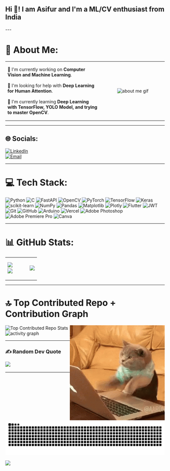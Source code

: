 <h2 align="left">Hi 👋! I am Asifur and I'm a ML/CV enthusiast from India</h2>
---

# 💫 About Me:

<table>
<tr>
<td width="60%">
  
🔭 I'm currently working on **Computer Vision and Machine Learning**.<br>  
🤝 I'm looking for help with **Deep Learning for Human Attention**.<br>  
🌱 I'm currently learning **Deep Learning with TensorFlow, YOLO Model, and trying to master OpenCV**.  

</td>
<td width="40%" align="center">

<img src="assets/yourgif.gif" width="350" alt="about me gif" />

</td>
</tr>
</table>

---

## 🌐 Socials:
[![LinkedIn](https://img.shields.io/badge/LinkedIn-%230077B5.svg?logo=linkedin&logoColor=white)](https://linkedin.com/in/asifur06rahaman)  
[![Email](https://img.shields.io/badge/Email-D14836?logo=gmail&logoColor=white)](mailto:asifurrahaman2018@gmail.com)  

---

# 💻 Tech Stack:
![Python](https://img.shields.io/badge/python-3670A0?style=for-the-badge&logo=python&logoColor=ffdd54) 
![C](https://img.shields.io/badge/c-%2300599C.svg?style=for-the-badge&logo=c&logoColor=white)
![FastAPI](https://img.shields.io/badge/FastAPI-005571?style=for-the-badge&logo=fastapi) 
![OpenCV](https://img.shields.io/badge/opencv-%23white.svg?style=for-the-badge&logo=opencv&logoColor=white) 
![PyTorch](https://img.shields.io/badge/PyTorch-%23EE4C2C.svg?style=for-the-badge&logo=PyTorch&logoColor=white) 
![TensorFlow](https://img.shields.io/badge/TensorFlow-%23FF6F00.svg?style=for-the-badge&logo=TensorFlow&logoColor=white) 
![Keras](https://img.shields.io/badge/Keras-%23D00000.svg?style=for-the-badge&logo=Keras&logoColor=white) 
![scikit-learn](https://img.shields.io/badge/scikit--learn-%23F7931E.svg?style=for-the-badge&logo=scikit-learn&logoColor=white) 
![NumPy](https://img.shields.io/badge/numpy-%23013243.svg?style=for-the-badge&logo=numpy&logoColor=white) 
![Pandas](https://img.shields.io/badge/pandas-%23150458.svg?style=for-the-badge&logo=pandas&logoColor=white) 
![Matplotlib](https://img.shields.io/badge/Matplotlib-%23ffffff.svg?style=for-the-badge&logo=Matplotlib&logoColor=black) 
![Plotly](https://img.shields.io/badge/Plotly-%233F4F75.svg?style=for-the-badge&logo=plotly&logoColor=white) 
![Flutter](https://img.shields.io/badge/Flutter-%2302569B.svg?style=for-the-badge&logo=Flutter&logoColor=white) 
![JWT](https://img.shields.io/badge/JWT-black?style=for-the-badge&logo=JSON%20web%20tokens) 
![Git](https://img.shields.io/badge/git-%23F05033.svg?style=for-the-badge&logo=git&logoColor=white) 
![GitHub](https://img.shields.io/badge/github-%23121011.svg?style=for-the-badge&logo=github&logoColor=white) 
![Arduino](https://img.shields.io/badge/-Arduino-00979D?style=for-the-badge&logo=Arduino&logoColor=white) 
![Vercel](https://img.shields.io/badge/vercel-%23000000.svg?style=for-the-badge&logo=vercel&logoColor=white) 
![Adobe Photoshop](https://img.shields.io/badge/adobe%20photoshop-%2331A8FF.svg?style=for-the-badge&logo=adobe%20photoshop&logoColor=white) 
![Adobe Premiere Pro](https://img.shields.io/badge/Adobe%20Premiere%20Pro-9999FF.svg?style=for-the-badge&logo=Adobe%20Premiere%20Pro&logoColor=white) 
![Canva](https://img.shields.io/badge/Canva-%2300C4CC.svg?style=for-the-badge&logo=Canva&logoColor=white)

---

# 📊 GitHub Stats:

<table>
<tr>
<td width="70%">

![](https://github-readme-stats.vercel.app/api?username=asifur8282&theme=neon&hide_border=false&include_all_commits=true&count_private=false&card_width=600)<br/>
![](https://nirzak-streak-stats.vercel.app/?user=asifur8282&theme=neon&hide_border=false&card_width=600)

</td>
<td width="30%">

![](https://github-readme-stats.vercel.app/api/top-langs/?username=asifur8282&theme=neon&hide_border=false&include_all_commits=true&count_private=false&layout=compact)

</td>
</tr>
</table>

---

# 🔝 Top Contributed Repo + Contribution Graph  

<p align="center">
  <img align="left" src="https://github-contributor-stats.vercel.app/api?username=asifur8282&limit=5&theme=tokyonight&combine_all_yearly_contributions=true" alt="Top Contributed Repo Stats" />
  
  <img align="right" src="assets/catgif.gif" width="300" alt="Cool Cat GIF" />
</p>


<br/>

<!-- Contribution Graph moved below in full width -->
<img src="https://github-readme-activity-graph.vercel.app/graph?username=asifur8282&theme=chartreuse-dark&area=false" height="300" width="100%" alt="activity graph" />

---

### ✍️ Random Dev Quote
![](https://quotes-github-readme.vercel.app/api?type=horizontal&theme=radical)

---

###
<img src="https://raw.githubusercontent.com/asifur8282/asifur8282/output/snake.svg" alt="Snake animation" />

[![](https://visitcount.itsvg.in/api?id=asifur8282&icon=0&color=12)](https://visitcount.itsvg.in)

<!-- Proudly created with GPRM ( https://gprm.itsvg.in ) -->
